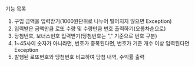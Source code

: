 기능 목록

1. 구입 금액을 입력받기(1000원단위로 나누어 떨어지지 않으면 Exception)
2. 입력받은 금액만큼 로또 수량 및 수량만큼 번호 출력하기(오름차순으로)
3. 당첨번호, 보너스번호 입력받기(당첨번호는 "," 기준으로 번호 구분)
4. 1~45사이 숫자가 아니라면, 번호가 중복된다면, 번호가 기준 개수 이상 입력된다면 Exception
5. 발행된 로또번호와 당첨번호 비교하여 당첨 내역, 수익률 출력